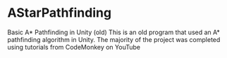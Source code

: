 # AStarPathfinding
Basic A* Pathfinding in Unity (old)
This is an old program that used an A* pathfinding algorithm in Unity. The majority of the project was completed using tutorials from CodeMonkey on YouTube
